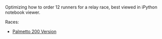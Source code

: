 Optimizing how to order 12 runners for a relay race, best viewed in iPython notebook viewer. 

Races:
- [Palmetto 200 Version](http://nbviewer.ipython.org/urls/raw.githubusercontent.com/dataparadigms/RunningRelays/master/Palmetto200.ipynb)
